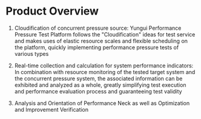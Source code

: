 # Product Overview
1. Cloudification of concurrent pressure source: Yungui Performance Pressure Test Platform follows the "Cloudification" ideas for test service and makes uses of elastic resource scales and flexible scheduling on the platform, quickly implementing performance pressure tests of various types

2. Real-time collection and calculation for system performance indicators: In combination with resource monitoring of the tested target system and the concurrent pressure system, the associated information can be exhibited and analyzed as a whole, greatly simplifying test execution and performance evaluation process and guaranteeing test validity

3. Analysis and Orientation of Performance Neck as well as Optimization and Improvement Verification

